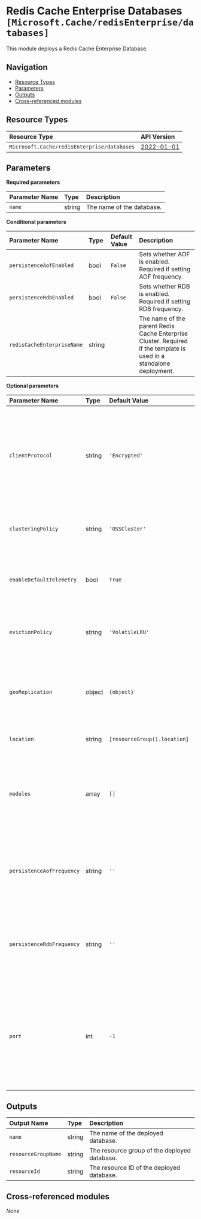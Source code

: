 # Redis Cache Enterprise Databases `[Microsoft.Cache/redisEnterprise/databases]`

This module deploys a Redis Cache Enterprise Database.

## Navigation

- [Resource Types](#Resource-Types)
- [Parameters](#Parameters)
- [Outputs](#Outputs)
- [Cross-referenced modules](#Cross-referenced-modules)

## Resource Types

| Resource Type | API Version |
| :-- | :-- |
| `Microsoft.Cache/redisEnterprise/databases` | [2022-01-01](https://learn.microsoft.com/en-us/azure/templates/Microsoft.Cache/redisEnterprise) |

## Parameters

**Required parameters**

| Parameter Name | Type | Description |
| :-- | :-- | :-- |
| `name` | string | The name of the database. |

**Conditional parameters**

| Parameter Name | Type | Default Value | Description |
| :-- | :-- | :-- | :-- |
| `persistenceAofEnabled` | bool | `False` | Sets whether AOF is enabled. Required if setting AOF frequency. |
| `persistenceRdbEnabled` | bool | `False` | Sets whether RDB is enabled. Required if setting RDB frequency. |
| `redisCacheEnterpriseName` | string |  | The name of the parent Redis Cache Enterprise Cluster. Required if the template is used in a standalone deployment. |

**Optional parameters**

| Parameter Name | Type | Default Value | Allowed Values | Description |
| :-- | :-- | :-- | :-- | :-- |
| `clientProtocol` | string | `'Encrypted'` | `[Encrypted, Plaintext]` | Specifies whether redis clients can connect using TLS-encrypted or plaintext redis protocols. Default is TLS-encrypted. |
| `clusteringPolicy` | string | `'OSSCluster'` | `[EnterpriseCluster, OSSCluster]` | Clustering policy - default is OSSCluster. Specified at create time. |
| `enableDefaultTelemetry` | bool | `True` |  | Enable telemetry via a Globally Unique Identifier (GUID). |
| `evictionPolicy` | string | `'VolatileLRU'` | `[AllKeysLFU, AllKeysLRU, AllKeysRandom, NoEviction, VolatileLFU, VolatileLRU, VolatileRandom, VolatileTTL]` | Redis eviction policy - default is VolatileLRU. |
| `geoReplication` | object | `{object}` |  | Optional set of properties to configure geo replication for this database. |
| `location` | string | `[resourceGroup().location]` |  | Location for all resources. |
| `modules` | array | `[]` |  | Optional set of redis modules to enable in this database - modules can only be added at creation time. |
| `persistenceAofFrequency` | string | `''` | `['', 1s, always]` | Sets the frequency at which data is written to disk. Can be set when AOF is enabled. |
| `persistenceRdbFrequency` | string | `''` | `['', 12h, 1h, 6h]` | Sets the frequency at which a snapshot of the database is created. Can be set when RDB is enabled. |
| `port` | int | `-1` |  | TCP port of the database endpoint. Specified at create time. Default is (-1) meaning value is not set and defaults to an available port. |


## Outputs

| Output Name | Type | Description |
| :-- | :-- | :-- |
| `name` | string | The name of the deployed database. |
| `resourceGroupName` | string | The resource group of the deployed database. |
| `resourceId` | string | The resource ID of the deployed database. |

## Cross-referenced modules

_None_
